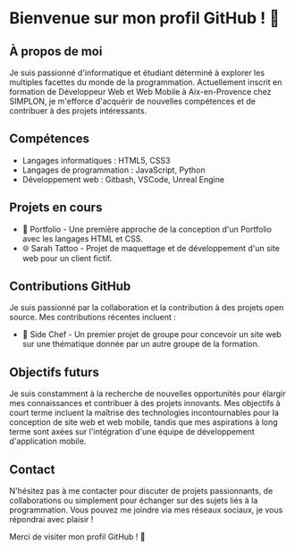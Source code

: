 # Bienvenue sur mon profil GitHub ! 👋

## À propos de moi
Je suis passionné d'informatique et étudiant déterminé à explorer les multiples facettes du monde de la programmation. Actuellement inscrit en formation de Développeur Web et Web Mobile à Aix-en-Provence chez SIMPLON, je m'efforce d'acquérir de nouvelles compétences et de contribuer à des projets intéressants.

## Compétences
- Langages informatiques : HTML5, CSS3
- Langages de programmation : JavaScript, Python
- Développement web : Gitbash, VSCode, Unreal Engine

## Projets en cours
- 🚀 Portfolio - Une première approche de la conception d'un Portfolio avec les langages HTML et CSS.
- 🌐 Sarah Tattoo - Projet de maquettage et de développement d'un site web pour un client fictif.

## Contributions GitHub
Je suis passionné par la collaboration et la contribution à des projets open source. Mes contributions récentes incluent :
- 🌟 Side Chef - Un premier projet de groupe pour concevoir un site web sur une thématique donnée par un autre groupe de la formation.

## Objectifs futurs
Je suis constamment à la recherche de nouvelles opportunités pour élargir mes connaissances et contribuer à des projets innovants. Mes objectifs à court terme incluent la maîtrise des technologies incontournables pour la conception de site web et web mobile, tandis que mes aspirations à long terme sont axées sur l'intégration d'une équipe de développement d'application mobile.

## Contact
N'hésitez pas à me contacter pour discuter de projets passionnants, de collaborations ou simplement pour échanger sur des sujets liés à la programmation. Vous pouvez me joindre via mes réseaux sociaux, je vous répondrai avec plaisir !

Merci de visiter mon profil GitHub ! 🚀
